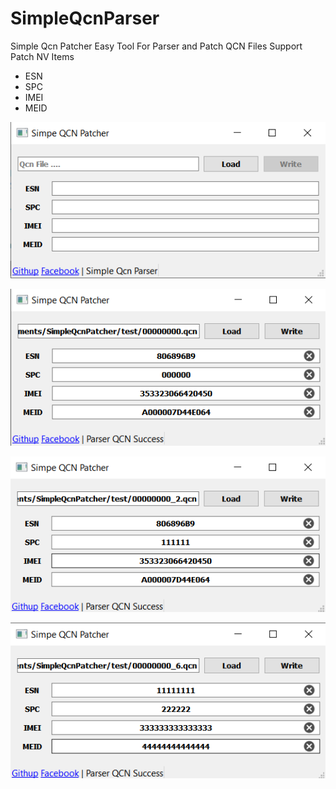 # SimpleQcnParser
Simple Qcn Patcher Easy Tool For Parser and Patch QCN Files Support Patch NV Items
-  ESN
-  SPC
-  IMEI
-  MEID

![Pic](https://github.com/Muhmmad-Almuhmmah/SimpleQcnParser/raw/main/pngs/1.png)

![Pic](https://github.com/Muhmmad-Almuhmmah/SimpleQcnParser/raw/main/pngs/2.png)

![Pic](https://github.com/Muhmmad-Almuhmmah/SimpleQcnParser/raw/main/pngs/3.png)

![Pic](https://github.com/Muhmmad-Almuhmmah/SimpleQcnParser/raw/main/pngs/4.png)
